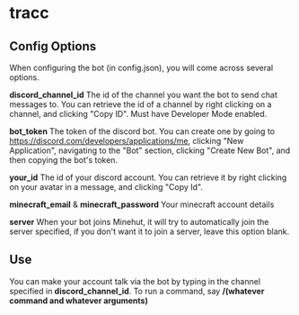 # tracc

## Config Options

When configuring the bot (in config.json), you will come across several options.

**discord_channel_id** The id of the channel you want the bot to send chat messages to. You can retrieve the id of a channel by right clicking on a channel, and clicking "Copy ID". Must have Developer Mode enabled.

**bot_token** The token of the discord bot. You can create one by going to https://discord.com/developers/applications/me, clicking "New Application", navigating to the "Bot" section, clicking "Create New Bot", and then copying the bot's token.

**your_id** The id of your discord account. You can retrieve it by right clicking on your avatar in a message, and clicking "Copy Id".

**minecraft_email** & **minecraft_password** Your minecraft account details

**server** When your bot joins Minehut, it will try to automatically join the server specified, if you don't want it to join a server, leave this option blank.

## Use

You can make your account talk via the bot by typing in the channel specified in **discord_channel_id**. To run a command, say **/(whatever command and whatever arguments)**
